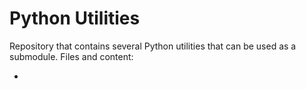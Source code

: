 # Python Utilities

Repository that contains several Python utilities that can be used as a submodule. Files and content:

- 
